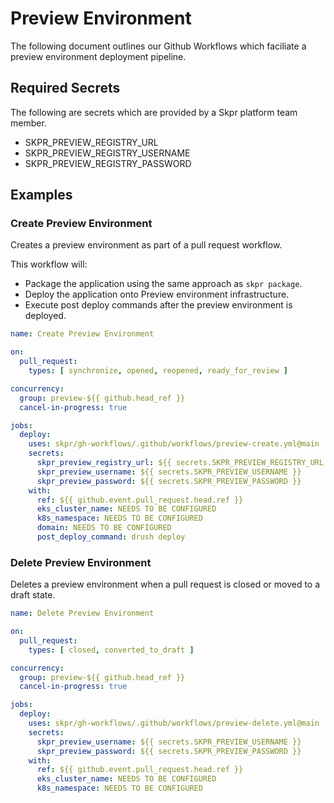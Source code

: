 # Preview Environment

The following document outlines our Github Workflows which faciliate a preview environment deployment pipeline.

## Required Secrets

The following are secrets which are provided by a Skpr platform team member.

* SKPR_PREVIEW_REGISTRY_URL
* SKPR_PREVIEW_REGISTRY_USERNAME
* SKPR_PREVIEW_REGISTRY_PASSWORD

## Examples

### Create Preview Environment

Creates a preview environment as part of a pull request workflow.

This workflow will:

* Package the application using the same approach as `skpr package`.
* Deploy the application onto Preview environment infrastructure.
* Execute post deploy commands after the preview environment is deployed.

```yaml
name: Create Preview Environment

on:
  pull_request:
    types: [ synchronize, opened, reopened, ready_for_review ]

concurrency:
  group: preview-${{ github.head_ref }}
  cancel-in-progress: true

jobs:
  deploy:
    uses: skpr/gh-workflows/.github/workflows/preview-create.yml@main
    secrets:
      skpr_preview_registry_url: ${{ secrets.SKPR_PREVIEW_REGISTRY_URL }}
      skpr_preview_username: ${{ secrets.SKPR_PREVIEW_USERNAME }}
      skpr_preview_password: ${{ secrets.SKPR_PREVIEW_PASSWORD }}
    with:
      ref: ${{ github.event.pull_request.head.ref }}
      eks_cluster_name: NEEDS TO BE CONFIGURED
      k8s_namespace: NEEDS TO BE CONFIGURED
      domain: NEEDS TO BE CONFIGURED
      post_deploy_command: drush deploy
```

### Delete Preview Environment

Deletes a preview environment when a pull request is closed or moved to a draft state.

```yaml
name: Delete Preview Environment

on:
  pull_request:
    types: [ closed, converted_to_draft ]

concurrency:
  group: preview-${{ github.head_ref }}
  cancel-in-progress: true

jobs:
  deploy:
    uses: skpr/gh-workflows/.github/workflows/preview-delete.yml@main
    secrets:
      skpr_preview_username: ${{ secrets.SKPR_PREVIEW_USERNAME }}
      skpr_preview_password: ${{ secrets.SKPR_PREVIEW_PASSWORD }}
    with:
      ref: ${{ github.event.pull_request.head.ref }}
      eks_cluster_name: NEEDS TO BE CONFIGURED
      k8s_namespace: NEEDS TO BE CONFIGURED
```
